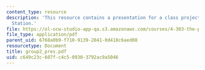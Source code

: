 ```yaml
---
content_type: resource
description: 'This resource contains a presentation for a class project: Mapping South
  Station.'
file: https://ol-ocw-studio-app-qa.s3.amazonaws.com/courses/4-303-the-production-of-space-art-architecture-and-urbanism-in-dialogue-fall-2006/c649c23c607fc4c509303792ac9a5046_group2_pres.pdf
file_type: application/pdf
parent_uid: 6768a0b9-f710-9139-2841-0d418c6aed08
resourcetype: Document
title: group2_pres.pdf
uid: c649c23c-607f-c4c5-0930-3792ac9a5046
---
```

